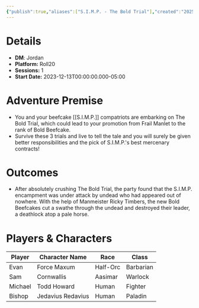 ```yaml
---
{"publish":true,"aliases":["S.I.M.P. - The Bold Trial"],"created":"2025-07-25T14:10:28.000-04:00","modified":"2025-10-22T09:34:08.610-04:00","published":"2025-10-22T09:34:08.610-04:00","cssclasses":"","DM":"Jordan","Players":["Evan","Sam","Michael","Bishop"],"Platform":"Roll20","Sessions":1,"Start Date":"2023-12-13","Authors":["Jordan"]}
---
```


# Details
- **DM**: Jordan
- **Platform:** Roll20
- **Sessions:** 1
- **Start Date:** 2023-12-13T00:00:00.000-05:00

# Adventure Premise
- You and your beefcake [[S.I.M.P.]] compatriots are embarking on The Bold Trial, which could lead to your promotion from Frail Manlet to the rank of Bold Beefcake. 
- Survive these 3 trials and live to tell the tale and you will surely be given better responsibilities and the pick of S.I.M.P.'s best mercenary contracts!

# Outcomes
- After absolutely crushing The Bold Trial, the party found that the S.I.M.P. encampment was under attack by undead who had appeared out of nowhere. With the help of Manmeister Ricky Timbers, the new Bold Beefcakes cut a swathe through the undead and destroyed their leader, a deathlock atop a pale horse.

# Players & Characters
| Player          | Character Name    | Race     | Class   |
| --------------- | ----------------- | -------- | ------- |
| Evan | Force Maxum       | Half-Orc | Barbarian |
| Sam | Cornwallis        | Aasimar  | Warlock |
| Michael | Todd Howard       | Human    | Fighter |
| Bishop | Jedavius Redavius | Human    | Paladin |

